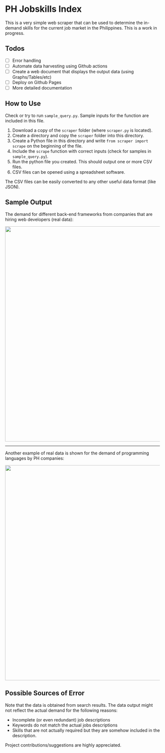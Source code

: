 # PH Jobskills Index

This is a very simple web scraper that can be used to determine the in-demand 
skills for the current job market in the Philippines. This is a work in progress.

## Todos
- [ ] Error handling
- [ ] Automate data harvesting using Github actions
- [ ] Create a web document that displays the output data (using Graphs/Tables/etc)
- [ ] Deploy on Github Pages
- [ ] More detailed documentation

## How to Use
Check or try to run `sample_query.py`. Sample inputs for the function are included in this file.

1. Download a copy of the `scraper` folder (where `scraper.py` is located).
2. Create a directory and copy the `scraper` folder into this directory.
3. Create a Python file in this directory and write `from scraper import scrape` on the beginning of the file.
4. Include the `scrape` function with correct inputs (check for samples in `sample_query.py`).
5. Run the python file you created. This should output one or more CSV files.
6. CSV files can be opened using a spreadsheet software.

The CSV files can be easily converted to any other useful data format (like JSON).
  
## Sample Output
The demand for different back-end frameworks from companies that are
hiring web developers (real data):

<img src='https://user-images.githubusercontent.com/76241888/131454095-d2e3e99c-584b-4274-93d5-d3ce7fcb0586.png' width='700px'>

---

Another example of real data is shown for the demand of programming languages by PH companies:

<img src='https://user-images.githubusercontent.com/76241888/131453606-4bf48d47-72de-4465-a926-54a1e394f55f.png' width='700px'>

## Possible Sources of Error
Note that the data is obtained from search results.
The data output might not reflect the actual demand for the following reasons:
- Incomplete (or even redundant) job descriptions
- Keywords do not match the actual jobs descriptions
- Skills that are not actually required but they are somehow included in the description.

Project contributions/suggestions are highly appreciated.

